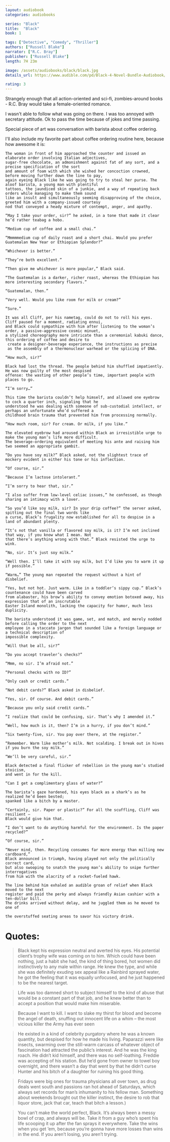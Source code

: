 ```yaml
---
layout: audiobook
categories: audiobooks

series: "Black"
title:  "Black"
book: 1

tags: ["Detective", "Comedy", "Thriller"]
authors: ["Russell Blake"]
narrator: ["R.C. Bray"]
publisher: ["Russell Blake"]
length: 7H 23m

image: /assets/audiobooks/black/black.jpg
details_url: https://www.audible.com/pd/Black-4-Novel-Bundle-Audiobook/B07DTK91ZD

rating: 3
---
```


Strangely enough that all action-oriented and sci-fi, zombies-around books - R.C. Bray would take a female-oriented romance.

I wasn't able to follow what was going on there. I was too annoyed with secretary attitude. Ok to pass the time because of jokes and time passing. 

Special piece of art was conversation with barista about coffee ordering.

I'll also include my favorite part about coffee ordering routine here, because how awesome it is:

```
The woman in front of him approached the counter and issued an elaborate order involving Italian adjectives, 
sugar-free chocolate, an admonishment against fat of any sort, and a precise specification of the sort 
and amount of foam with which she wished her concoction crowned, before moving further down the line to pay,
again eyeing Black like he was going to try to steal her purse. The aloof barista, a young man with plentiful 
tattoos, the jaundiced skin of a junkie, and a way of repeating back orders while managing to make them sound 
like an insult and simultaneously seeming disapproving of the choice, greeted him with a company-issued courtesy 
nod that conveyed a heady mixture of contempt, anger, and apathy.

“May I take your order, sir?” he asked, in a tone that made it clear he’d rather teabag a hobo.

“Medium cup of coffee and a small chai.”

“Mmmmmedium cup of daily roast and a short chai. Would you prefer Guatemalan New Year or Ethiopian Splendor?”

“Whichever is better.”

“They’re both excellent.”

“Then give me whichever is more popular,” Black said.

“The Guatemalan is a darker, richer roast, whereas the Ethiopian has more interesting secondary flavors.”

“Guatemalan, then.”

“Very well. Would you like room for milk or cream?”

“Sure.”

It was all Cliff, per his nametag, could do not to roll his eyes. Cliff paused for a moment, radiating ennui, 
and Black could sympathize with him after listening to the woman’s order, a passive-aggressive cosmic minuet, 
a stylized choreography more intricate than a ceremonial kabuki dance, this ordering of coffee and desire to
 create a designer-beverage experience, the instructions as precise 
 as the assembly of a thermonuclear warhead or the splicing of DNA.

“How much, sir?”

Black had lost the thread. The people behind him shuffled impatiently. He was now guilty of the most despised 
offense: the wasting of other people’s time, important people with places to go.

“I’m sorry…”

This time the barista couldn’t help himself, and allowed one eyebrow to cock a quarter inch, signaling that he 
understood he was dealing with someone of sub-custodial intellect, or perhaps an unfortunate who’d suffered a 
childhood brain trauma that prevented him from processing normally.

“How much room, sir? For cream. Or milk, if you like.”

The elevated eyebrow had aroused within Black an irresistible urge to make the young man’s life more difficult. 
The beverage-ordering equivalent of meeting his ante and raising him two seemed an appropriate gambit.

“Do you have soy milk?” Black asked, not the slightest trace of mockery evident in either his tone or his inflection.

“Of course, sir.”

“Because I’m lactose intolerant.”

“I’m sorry to hear that, sir.”

“I also suffer from low-level celiac issues,” he confessed, as though sharing an intimacy with a lover.

“So you’d like soy milk, sir? In your drip coffee?” the server asked, spitting out the final two words like 
a curse, Black’s frugality now established for all to despise in a land of abundant plenty.

“It’s not that vanilla or flavored soy milk, is it? I’m not inclined that way, if you know what I mean. Not 
that there’s anything wrong with that.” Black resisted the urge to wink.

“No, sir. It’s just soy milk.”

“Well then. I’ll take it with soy milk, but I’d like you to warm it up if possible.”

“Warm…” The young man repeated the request without a hint of disbelief.

“Yes, but not hot. Just warm. Like in a toddler’s sippy cup.” Black’s countenance could have been carved 
from alabaster, his brow’s ability to convey emotion botoxed away, his expression that of an inscrutable 
Easter Island monolith, lacking the capacity for humor, much less duplicity.

The barista understood it was game, set, and match, and merely nodded before calling the order to the next 
employee in a staccato jargon that sounded like a foreign language or a technical description of 
impossible complexity.

“Will that be all, sir?”

“Do you accept traveler’s checks?”

“Mmm, no sir. I’m afraid not.”

“Personal checks with no ID?”

“Only cash or credit cards.”

“Not debit cards?” Black asked in disbelief.

“Yes, sir. Of course. And debit cards.”

“Because you only said credit cards.”

“I realize that could be confusing, sir. That’s why I amended it.”

“Well, how much is it, then? I’m in a hurry, if you don’t mind.”

“Six twenty-five, sir. You pay over there, at the register.”

“Remember. Warm like mother’s milk. Not scalding. I break out in hives if you burn the soy milk.”

“We’ll be very careful, sir.”

Black detected a final flicker of rebellion in the young man’s studied stoicism, 
and went in for the kill.

“Can I get a complimentary glass of water?”

The barista’s gaze hardened, his eyes black as a shark’s as he realized he’d been bested; 
spanked like a bitch by a master.

“Certainly, sir. Paper or plastic?” For all the scuffling, Cliff was resilient – 
Black would give him that.

“I don’t want to do anything harmful for the environment. Is the paper recycled?”

“Of course, sir.”

“Never mind, then. Recycling consumes far more energy than milling new cardboard,” 
Black announced in triumph, having played not only the politically correct card, 
but also swooping to snatch the young man’s ability to snipe further interrogatives 
from him with the alacrity of a rocket-fueled hawk.

The line behind him exhaled an audible groan of relief when Black moved to the next 
register and paid the perky and always friendly Asian cashier with a ten-dollar bill. 
The drinks arrived without delay, and he juggled them as he moved to one of 

the overstuffed seating areas to savor his victory drink.
```

# Quotes: 

> Black kept his expression neutral and averted his eyes. His potential client’s trophy wife was coming on to him. Which could have been nothing, just a habit she had, the kind of thing bored, hot women did instinctively to any male within range. He knew the type, and while she was definitely exuding sex appeal like a Rainbird sprayed water, he got the feeling that it was equally unfocused, and he just happened to be the nearest target.

> Life was too damned short to subject himself to the kind of abuse that would be a constant part of that job, and he knew better than to accept a position that would make him miserable.

> Because I want to kill. I want to slake my thirst for blood and become the angel of death, snuffing out innocent life on a whim – the most vicious killer the Army has ever seen

>  He existed in a kind of celebrity purgatory where he was a known quantity, but despised for how he made his living. Paparazzi were like insects, swarming over the still-warm carcass of whatever object of fascination had attracted the public’s interest. And he was the king roach. He didn’t kid himself, and there was no self-loathing. Freddie was accepting of his station. But he’d gone from owner to towel boy overnight, and there wasn’t a day that went by that he didn’t curse Hunter and his bitch of a daughter for ruining his good thing.

> Fridays were big ones for trauma physicians all over town, as drug deals went south and passions ran hot ahead of Saturdays, which always set records for man’s inhumanity to his fellow man. Something about weekends brought out the killer instinct, the desire to rob that liquor store, jack that car, teach that bitch a lesson.)

> You can’t make the world perfect, Black. It’s always been a messy bowl of crap, and always will be. Take it from a guy who’s spent his life scooping it up after the fan sprays it everywhere. Take the wins when you get ’em, because you’re gonna have more losses than wins in the end. If you aren’t losing, you aren’t trying.